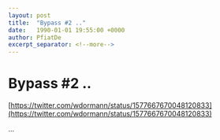 ```yaml
---
layout: post
title:  "Bypass #2 .."
date:   1990-01-01 19:55:00 +0000
author: PfiatDe
excerpt_separator: <!--more-->
---
```


# Bypass #2 ..

[https://twitter.com/wdormann/status/1577667670048120833](https://twitter.com/wdormann/status/1577667670048120833)

...
<!--more-->
